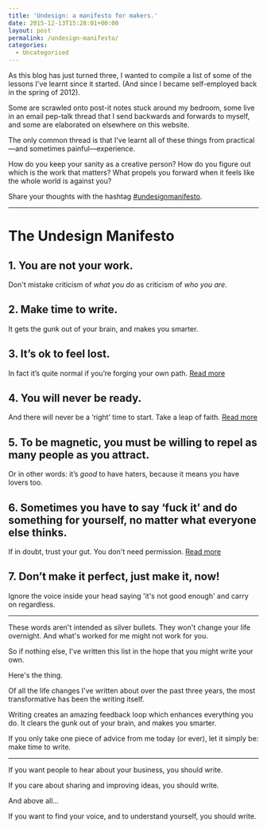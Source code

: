 ```yaml
---
title: 'Undesign: a manifesto for makers.'
date: 2015-12-13T15:28:01+00:00
layout: post
permalink: /undesign-manifesto/
categories:
  - Uncategorised
---
```

<p>As this blog has just turned three, I wanted to compile a list of some of the lessons I've learnt since it started. (And since I became self-employed back in the spring of 2012).</p>

<p>Some are scrawled onto post-it notes stuck around my bedroom, some live in an email pep-talk thread that I send backwards and forwards to myself, and some are elaborated on elsewhere on this website.</p>

<p>The only common thread is that I've learnt all of these things from practical—and sometimes painful—experience.</p>

<p>How do you keep your sanity as a creative person? How do you figure out which is the work that matters? What propels you forward when it feels like the whole world is against you?</p>

<p>Share your thoughts with the hashtag <a href="https://twitter.com/search?f=tweets&amp;q=%23undesignmanifesto&amp;src=typd">#undesignmanifesto</a>.</p>

<hr>

<h1 id="theundesignmanifesto">The Undesign Manifesto</h1>

<h2 id="1youarenotyourwork">1. You are not your work.</h2>

<p>Don't mistake criticism of <em>what you do</em> as criticism of <em>who you are</em>.</p>

<h2 id="2maketimetowrite">2. Make time to write.</h2>

<p>It gets the gunk out of your brain, and makes you smarter. </p>

<h2 id="3itsoktofeellost">3. It’s ok to feel lost.</h2>

<p>In fact it’s quite normal if you’re forging your own path. <a href="http://greig.cc/feeling-lost-relax-youre-probably-headed-in-the-right-direction">Read more</a></p>

<h2 id="4youwillneverbeready">4. You will never be ready.</h2>

<p>And there will never be a ‘right’ time to start. Take a leap of faith. <a href="http://greig.cc/you-will-never-be-ready">Read more</a></p>

<h2 id="5tobemagneticyoumustbewillingtorepelasmanypeopleasyouattract">5. To be magnetic, you must be willing to repel as many people as you attract.</h2>

<p>Or in other words: it’s <em>good</em> to have haters, because it means you have lovers too.</p>

<h2 id="6sometimesyouhavetosayfuckitanddosomethingforyourselfnomatterwhateveryoneelsethinks">6. Sometimes you have to say ‘fuck it’ and do something for yourself, no matter what everyone else thinks.</h2>

<p>If in doubt, trust your gut. You don't need permission. <a href="http://greig.cc/on-giving-yourself-permission">Read more</a></p>

<h2 id="7dontmakeitperfectjustmakeitnow">7. Don’t make it perfect, just make it, now!</h2>

<p>Ignore the voice inside your head saying 'it's not good enough' and carry on regardless. </p>

<hr>

<p>These words aren't intended as silver bullets. They won't change your life overnight. And what's worked for me might not work for you.</p>

<p>So if nothing else, I've written this list in the hope that you might write your own.</p>

<p>Here's the thing.</p>

<p>Of all the life changes I've written about over the past three years, the most transformative has been the writing itself.</p>

<p>Writing creates an amazing feedback loop which enhances everything you do. It clears the gunk out of your brain, and makes you smarter.</p>

<p>If you only take one piece of advice from me today (or ever), let it simply be: make time to write. </p>

<hr>

<p>If you want people to hear about your business, you should write.</p>

<p>If you care about sharing and improving ideas, you should write.</p>

<p>And above all…</p>

<p>If you want to find your voice, and to understand yourself, you should write.</p>